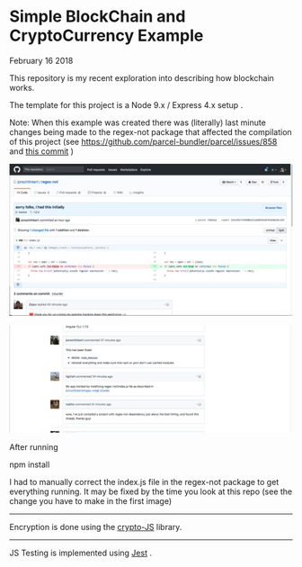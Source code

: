 # Simple BlockChain and CryptoCurrency Example

February 16 2018

This repository is my recent exploration into describing how blockchain works.

The template for this project is a Node 9.x / Express 4.x setup .



Note: When this example was created there was (literally) last minute
changes being made to the regex-not package that affected the compilation
of this project (see https://github.com/parcel-bundler/parcel/issues/858
and [this commit](https://github.com/jonschlinkert/regex-not/commit/335ef057744980b211a048f6b287b4690a9bc29f) )

![a001_regex_not](assets/images/a001_regex_not.png)

![a002_regex_not](assets/images/a002_regex_not.png)

After running

npm install

I had to manually correct the index.js file in the regex-not package to get everything running. It may be fixed by the time you look at this repo (see the change you have to make in the first image)

---

Encryption is done using the [crypto-JS](https://github.com/brix/crypto-js) library.

---
JS Testing is implemented using [Jest](https://facebook.github.io/jest/) .







